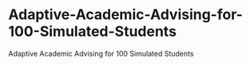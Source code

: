 # Adaptive-Academic-Advising-for-100-Simulated-Students
Adaptive Academic Advising for 100 Simulated Students
